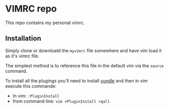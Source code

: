 # VIMRC repo

This repo contains my personal vimrc.


## Installation

Simply clone or downloatd the `myvimrc` file somewhere and have vim load it as it's vimrc file.

The simplest method is to reference this file in the default vim via the `source` command.

To install all the plugings you'll need to install [vundle](https://github.com/VundleVim/Vundle.vim) and then in vim execute this commande:

- In vim: `:PluginInstall`
- from command line: `vim +PluginInstall +qall`
